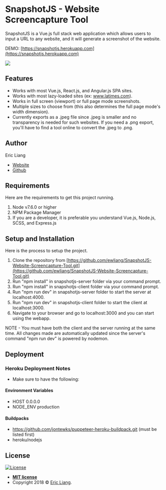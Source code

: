 # SnapshotJS - Website Screencapture Tool

SnapshotJS is a Vue.js full stack web application which allows users to input a URL
to any website, and it will generate a screenshot of the website.

DEMO: [https://snapshotjs.herokuapp.com](https://snapshotjs.herokuapp.com)

![](https://www.eric-liang.com/_nuxt/img/snapshotjs-website-design.7d25fa4.jpg)

## Features
- Works with most Vue.js, React.js, and Angular.js SPA sites.
- Works with most lazy-loaded sites (ex: www.latimes.com).
- Works in full screen (viewport) or full page mode screenshots.
- Multiple sizes to choose from (this also determines the full page mode's width dimension).
- Currently exports as a .jpeg file since .jpeg is smaller and no transparency is needed for such websites.
If you need a .png export, you'll have to find a tool online to convert the .jpeg to .png.

## Author

Eric Liang
- [Website](https://www.eric-liang.com)
- [Github](https://www.github.com/ewliang)

## Requirements

Here are the requirements to get this project running.
1. Node v7.6.0 or higher
2. NPM Package Manager
3. If you are a developer, it is preferable you understand Vue.js, Node.js, SCSS, and Express.js

## Setup and Installation

Here is the process to setup the project.
1. Clone the repository from [https://github.com/ewliang/SnapshotJS-Website-Screencapture-Tool.git](https://github.com/ewliang/SnapshotJS-Website-Screencapture-Tool.git)
2. Run "npm install" in snapshotjs-server folder via your command prompt.
3. Run "npm install" in snapshotjs-client folder via your command prompt.
4. Run "npm run dev" in snapshotjs-server folder to start the server at localhost:4000.
5. Run "npm run dev" in snapshotjs-client folder to start the client at localhost:3000.
6. Navigate to your browser and go to localhost:3000 and you can start using the webapp.

NOTE - You must have both the client and the server running at the same time. All changes made are automatically updated since the server's command "npm run dev" is powered by nodemon.

## Deployment

### Heroku Deployment Notes
- Make sure to have the following:
#### Environment Variables
- HOST 0.0.0.0
- NODE_ENV production
#### Buildpacks
- https://github.com/jontewks/puppeteer-heroku-buildpack.git (must be listed first)
- heroku/nodejs

## License

[![License](http://img.shields.io/:license-mit-blue.svg?style=flat-square)](http://badges.mit-license.org)

- **[MIT license](http://opensource.org/licenses/mit-license.php)**
- Copyright 2018 © [Eric Liang](https://www.eric-liang.com).
